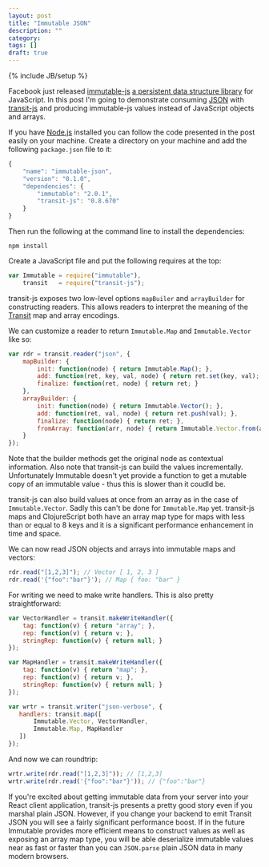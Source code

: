 ```yaml
---
layout: post
title: "Immutable JSON"
description: ""
category: 
tags: []
draft: true
---
```

{% include JB/setup %}

Facebook just released
[immutable-js](https://github.com/facebook/immutable-js) [a persistent
data structure
library](http://en.wikipedia.org/wiki/Persistent_data_structure) for
JavaScript. In this post I'm going to demonstrate consuming [JSON](http://json.org) with
[transit-js](http://github.com/cognitect/transit-js) and producing
immutable-js values instead of JavaScript objects and arrays.

If you have [Node.js](http://nodejs.org) installed you can follow the
code presented in the post easily on your machine. Create a directory
on your machine and add the following `package.json` file to it:

```js
{
    "name": "immutable-json",
    "version": "0.1.0",
    "dependencies": {
        "immutable": "2.0.1",
        "transit-js": "0.8.670"
    }
}
```

Then run the following at the command line to install the
dependencies:

```
npm install
```

Create a JavaScript file and put the following requires at the top:

```js
var Immutable = require("immutable"),
    transit   = require("transit-js");
```

transit-js exposes two low-level options `mapBuiler` and
`arrayBuilder` for constructing readers. This allows readers to
interpret the meaning of the [Transit](http://transit-format.org) map
and array encodings.

We can customize a reader to return `Immutable.Map` and
`Immutable.Vector` like so:

```js
var rdr = transit.reader("json", {
    mapBuilder: {
        init: function(node) { return Immutable.Map(); },
        add: function(ret, key, val, node) { return ret.set(key, val);  },
        finalize: function(ret, node) { return ret; }
    },
    arrayBuilder: {
        init: function(node) { return Immutable.Vector(); },
        add: function(ret, val, node) { return ret.push(val); },
        finalize: function(node) { return ret; },
        fromArray: function(arr, node) { return Immutable.Vector.from(arr); }
    }
});
```

Note that the builder methods get the original node as contextual
information. Also note that transit-js can build the values
incrementally. Unfortunately Immutable doesn't yet provide a function
to get a mutable copy of an immutable value - thus this is slower
than it coudld be.

transit-js can also build values at once from an array as in the case
of `Immutable.Vector`. Sadly this can't be done for `Immutable.Map`
yet. transit-js maps and ClojureScript both have an array map type for
maps with less than or equal to 8 keys and it is a significant
performance enhancement in time and space.

We can now read JSON objects and arrays into immutable maps and vectors:

```js
rdr.read("[1,2,3]"); // Vector [ 1, 2, 3 ]
rdr.read('{"foo":"bar"}'); // Map { foo: "bar" }
```

For writing we need to make write handlers. This is also pretty
straightforward:

```js
var VectorHandler = transit.makeWriteHandler({
    tag: function(v) { return "array"; },
    rep: function(v) { return v; },
    stringRep: function(v) { return null; }
});

var MapHandler = transit.makeWriteHandler({
    tag: function(v) { return "map"; },
    rep: function(v) { return v; },
    stringRep: function(v) { return null; }
});

var wrtr = transit.writer("json-verbose", {
   handlers: transit.map([
       Immutable.Vector, VectorHandler,
       Immutable.Map, MapHandler
   ]) 
});
```

And now we can roundtrip:

```js
wrtr.write(rdr.read("[1,2,3]")); // [1,2,3]
wrtr.write(rdr.read('{"foo":"bar"}')); // {"foo":"bar"}
```

If you're excited about getting immutable data from your server into
your React client application, transit-js presents a pretty good story
even if you marshal plain JSON. However, if you change your backend to
emit Transit JSON you will see a fairly significant performance
boost. If in the future Immutable provides more efficient means to
construct values as well as exposing an array map type, you will be
able deserialize immutable values near as fast or faster than you can
`JSON.parse` plain JSON data in many modern browsers.